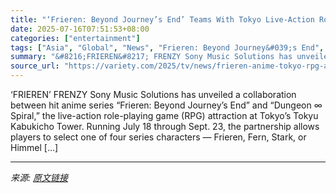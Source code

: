 ```yaml
---
title: "‘Frieren: Beyond Journey’s End’ Teams With Tokyo Live-Action Role-Playing Game Attraction – Global Bulletin"
date: 2025-07-16T07:51:53+08:00
categories: ["entertainment"]
tags: ["Asia", "Global", "News", "Frieren: Beyond Journey&#039;s End", "Global Bulletin"]
summary: "&#8216;FRIEREN&#8217; FRENZY Sony Music Solutions has unveiled a collaboration between hit anime series &#8220;Frieren: Beyond Journey&#8217;s End&#8221; and &#8220;Dungeon ∞ Spiral,&#8221; the live-a"
source_url: "https://variety.com/2025/tv/news/frieren-anime-tokyo-rpg-attraction-1236462152/"
---
```


&#8216;FRIEREN&#8217; FRENZY Sony Music Solutions has unveiled a collaboration between hit anime series &#8220;Frieren: Beyond Journey&#8217;s End&#8221; and &#8220;Dungeon ∞ Spiral,&#8221; the live-action role-playing game (RPG) attraction at Tokyo&#8217;s Tokyu Kabukicho Tower. Running July 18 through Sept. 23, the partnership allows players to select one of four series characters — Frieren, Fern, Stark, or Himmel [&#8230;]

---

*来源: [原文链接](https://variety.com/2025/tv/news/frieren-anime-tokyo-rpg-attraction-1236462152/)*
